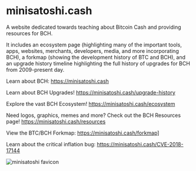 # minisatoshi.cash
A website dedicated towards teaching about Bitcoin Cash and providing resources for BCH.

It includes an ecosystem page (highlighting many of the important tools, apps, websites, merchants, developers, media, and more incorporating BCH), a forkmap (showing the development history of BTC and BCH), and an upgrade history timeline highlighting the full history of upgrades for BCH from 2009-present day.

Learn about BCH: https://minisatoshi.cash

Learn about BCH Upgrades! https://minisatoshi.cash/upgrade-history

Explore the vast BCH Ecosystem! https://minisatoshi.cash/ecosystem

Need logos, graphics, memes and more? Check out the BCH Resources page! https://minisatoshi.cash/resources

View the BTC/BCH Forkmap: https://minisatoshi.cash/forkmap]

Learn about the critical inflation bug: https://minisatoshi.cash/CVE-2018-17144

![minisatoshi favicon](https://github.com/minisat0shi/minisatoshi.cash/blob/main/favicon/favicon.svg)
